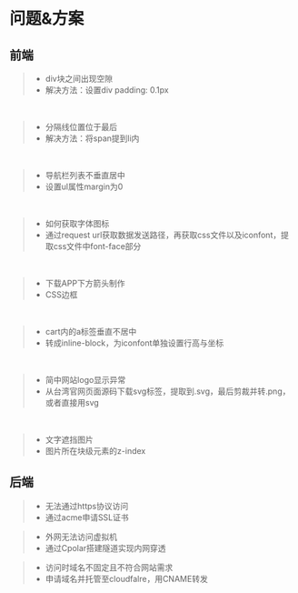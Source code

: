 # 问题&方案

## 前端

> * div块之间出现空隙
> * 解决方法：设置div padding: 0.1px

<br>

> * 分隔线位置位于最后
> * 解决方法：将span提到li内

<br>

> * 导航栏列表不垂直居中
> * 设置ul属性margin为0

<br>

> * 如何获取字体图标
> * 通过request url获取数据发送路径，再获取css文件以及iconfont，提取css文件中font-face部分

<br>

> * 下载APP下方箭头制作
> * CSS边框

<br>

> * cart内的a标签垂直不居中
> * 转成inline-block，为iconfont单独设置行高与坐标

<br>

> * 简中网站logo显示异常
> * 从台湾官网页面源码下载svg标签，提取到.svg，最后剪裁并转.png，或者直接用svg

<br>

> * 文字遮挡图片
> * 图片所在块级元素的z-index

## 后端

> * 无法通过https协议访问
> * 通过acme申请SSL证书

> * 外网无法访问虚拟机
> * 通过Cpolar搭建隧道实现内网穿透

> * 访问时域名不固定且不符合网站需求
> * 申请域名并托管至cloudfalre，用CNAME转发
